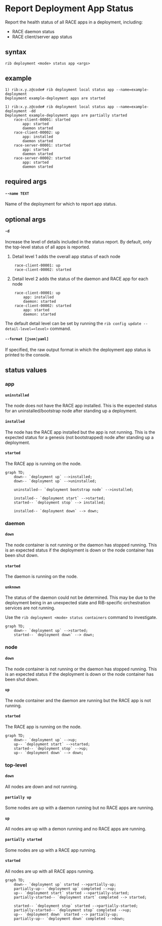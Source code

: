 # Report Deployment App Status

Report the health status of all RACE apps in a deployment, including:
- RACE daemon status
- RACE client/server app status

## syntax

```
rib deployment <mode> status app <args>
```

## example

```
1) rib:x.y.z@code# rib deployment local status app --name=example-deployment
Deployment example-deployment apps are started
```

```
1) rib:x.y.z@code# rib deployment local status app --name=example-deployment -dd
Deployment example-deployment apps are partially started
    race-client-00001: started
        app: started
        daemon started
    race-client-00002: up
        app: installed
        daemon started
    race-server-00001: started
        app: started
        daemon started
    race-server-00002: started
        app: started
        daemon started
```

## required args

#### `--name TEXT`

Name of the deployment for which to report app status.

## optional args

#### `-d`

Increase the level of details included in the status report. By default, only
the top-level status of all apps is reported.

1. Detail level 1 adds the overall app status of each node
   ```
    race-client-00001: up
    race-client-00002: started
    ```
2. Detail level 2 adds the status of the daemon and RACE app for each node
   ```
    race-client-00001: up
        app: installed
        daemon: started
    race-client-00002: started
        app: started
        daemon: started
    ```

The default detail level can be set by running the
`rib config update --detail-level=<level>` command.

#### `--format [json|yaml]`

If specified, the raw output format in which the deployment app status is
printed to the console.

## status values

### app

#### `uninstalled`

The node does not have the RACE app installed. This is the expected status for
an uninstalled/bootstrap node after standing up a deployment.

#### `installed`

The node has the RACE app installed but the app is not running. This is the
expected status for a genesis (not bootstrapped) node after standing up a
deployment.

#### `started`

The RACE app is running on the node.

```mermaid
graph TD;
    down-- `deployment up` -->installed;
    down-- `deployment up` -->uninstalled;

    uninstalled-- `deployment bootstrap node` -->installed;

    installed-- `deployment start` -->started;
    started-- `deployment stop` --> installed;

    installed-- `deployment down` --> down;
```

### daemon

#### `down`

The node container is not running or the daemon has stopped running. This is an
expected status if the deployment is down or the node container has been shut
down.

#### `started`

The daemon is running on the node.

#### `unknown`

The status of the daemon could not be determined. This may be due to the
deployment being in an unexpected state and RiB-specific orchestration services
are not running.

Use the `rib deployment <mode> status containers` command to investigate.

```mermaid
graph TD;
    down-- `deployment up` -->started;
    started-- `deployment down` --> down;
```

### node

#### `down`

The node container is not running or the daemon has stopped running. This is an
expected status if the deployment is down or the node container has been shut
down.

#### `up`

The node container and the daemon are running but the RACE app is not running.

#### `started`

The RACE app is running on the node.

```mermaid
graph TD;
    down-- `deployment up` -->up;
    up-- `deployment start` -->started;
    started-- `deployment stop` -->up;
    up-- `deployment down` --> down;
```

### top-level

#### `down`

All nodes are down and not running.

#### `partially up`

Some nodes are up with a daemon running but no RACE apps are running. 

#### `up`

All nodes are up with a demon running and no RACE apps are running.

#### `partially started`

Some nodes are up with a RACE app running.

#### `started`

All nodes are up with all RACE apps running.

```mermaid
graph TD;
    down-- `deployment up` started -->partially-up;
    partially-up-- `deployment up` completed -->up;
    up-- `deployment start` started -->partially-started;
    partially-started-- `deployment start` completed --> started;

    started-- `deployment stop` started -->partially-started;
    partially-started-- `deployment stop` completed -->up;
    up-- `deployment down` started --> partially-up;
    partially-up-- `deployment down` completed -->down;
```
